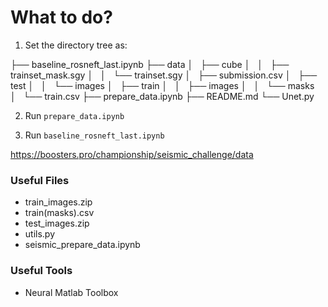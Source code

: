 # What to do?

1. Set the directory tree as:

├── baseline_rosneft_last.ipynb
├── data
│   ├── cube
│   │   ├── trainset_mask.sgy
│   │   └── trainset.sgy
│   ├── submission.csv
│   ├── test
│   │   └── images
│   ├── train
│   │   ├── images
│   │   └── masks
│   └── train.csv
├── prepare_data.ipynb
├── README.md
└── Unet.py

2. Run `prepare_data.ipynb`

3. Run `baseline_rosneft_last.ipynb`


https://boosters.pro/championship/seismic_challenge/data


### Useful Files
* train_images.zip
* train(masks).csv
* test_images.zip
* utils.py
* seismic_prepare_data.ipynb

### Useful Tools
* Neural Matlab Toolbox
